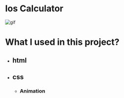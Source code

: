 # Ios Calculator

![gif](./Animation.gif)

# What I used in this project?

- ## html
- ## css
  - ### Animation
